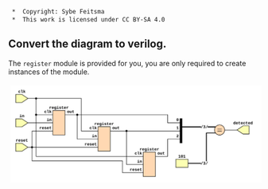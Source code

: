 ```
 *  Copyright: Sybe Feitsma
 *  This work is licensed under CC BY-SA 4.0 
```

## Convert the diagram to verilog.
  The `register` module is provided for you, you are only required to create instances of the module.

<img src="diagram.svg" style="background-color:white;margin:5px;max-width:100%;">